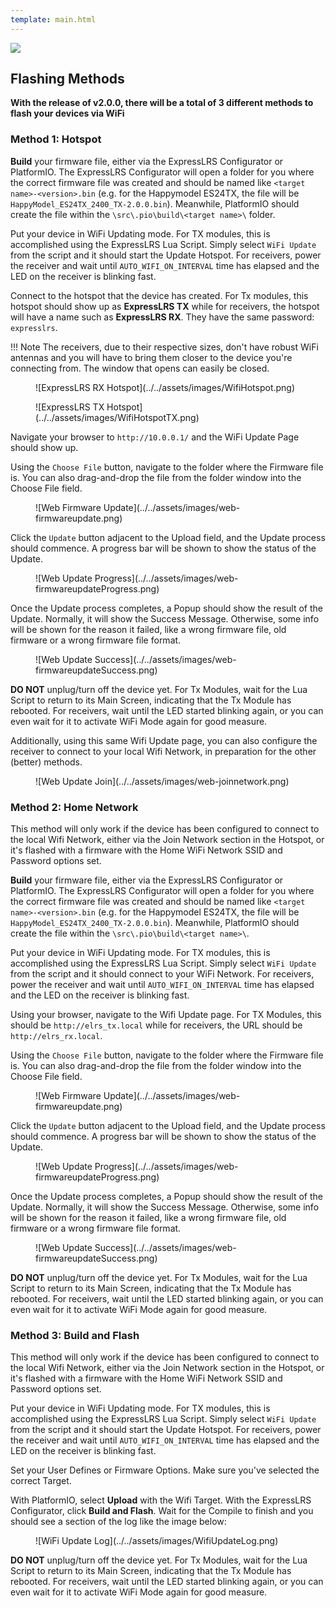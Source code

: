 ```yaml
---
template: main.html
---
```


<img src="https://raw.githubusercontent.com/ExpressLRS/ExpressLRS-Hardware/master/img/software.png">

## Flashing Methods

**With the release of v2.0.0, there will be a total of 3 different methods to flash your devices via WiFi**

### Method 1: Hotspot

**Build** your firmware file, either via the ExpressLRS Configurator or PlatformIO. The ExpressLRS Configurator will open a folder for you where the correct firmware file was created and should be named like `<target name>-<version>.bin` (e.g. for the Happymodel ES24TX, the file will be `HappyModel_ES24TX_2400_TX-2.0.0.bin`). Meanwhile, PlatformIO should create the file within the `\src\.pio\build\<target name>\` folder.

Put your device in WiFi Updating mode. For TX modules, this is accomplished using the ExpressLRS Lua Script. Simply select `WiFi Update` from the script and it should start the Update Hotspot. For receivers, power the receiver and wait until `AUTO_WIFI_ON_INTERVAL` time has elapsed and the LED on the receiver is blinking fast.

Connect to the hotspot that the device has created. For Tx modules, this hotspot should show up as **ExpressLRS TX** while for receivers, the hotspot will have a name such as **ExpressLRS RX**. They have the same password: `expresslrs`. 

!!! Note
    The receivers, due to their respective sizes, don't have robust WiFi antennas and you will have to bring them closer to the device you're connecting from. The window that opens can easily be closed.

<figure markdown>
![ExpressLRS RX Hotspot](../../assets/images/WifiHotspot.png)
</figure>

<figure markdown>
![ExpressLRS TX Hotspot](../../assets/images/WifiHotspotTX.png)
</figure>

Navigate your browser to `http://10.0.0.1/` and the WiFi Update Page should show up.

Using the `Choose File` button, navigate to the folder where the Firmware file is. You can also drag-and-drop the file from the folder window into the Choose File field.

<figure markdown>
![Web Firmware Update](../../assets/images/web-firmwareupdate.png)
</figure>

Click the `Update` button adjacent to the Upload field, and the Update process should commence. A progress bar will be shown to show the status of the Update.

<figure markdown>
![Web Update Progress](../../assets/images/web-firmwareupdateProgress.png)
</figure>

Once the Update process completes, a Popup should show the result of the Update. Normally, it will show the Success Message. Otherwise, some info will be shown for the reason it failed, like a wrong firmware file, old firmware or a wrong firmware file format.

<figure markdown>
![Web Update Success](../../assets/images/web-firmwareupdateSuccess.png)
</figure>

**DO NOT** unplug/turn off the device yet. For Tx Modules, wait for the Lua Script to return to its Main Screen, indicating that the Tx Module has rebooted. For receivers, wait until the LED started blinking again, or you can even wait for it to activate WiFi Mode again for good measure.

Additionally, using this same Wifi Update page, you can also configure the receiver to connect to your local Wifi Network, in preparation for the other (better) methods.

<figure markdown>
![Web Update Join](../../assets/images/web-joinnetwork.png)
</figure>

### Method 2: Home Network

This method will only work if the device has been configured to connect to the local Wifi Network, either via the Join Network section in the Hotspot, or it's flashed with a firmware with the Home WiFi Network SSID and Password options set.

**Build** your firmware file, either via the ExpressLRS Configurator or PlatformIO. The ExpressLRS Configurator will open a folder for you where the correct firmware file was created and should be named like `<target name>-<version>.bin` (e.g. for the Happymodel ES24TX, the file will be `HappyModel_ES24TX_2400_TX-2.0.0.bin`). Meanwhile, PlatformIO should create the file within the `\src\.pio\build\<target name>\`.

Put your device in WiFi Updating mode. For TX modules, this is accomplished using the ExpressLRS Lua Script. Simply select `WiFi Update` from the script and it should connect to your WiFi Network. For receivers, power the receiver and wait until `AUTO_WIFI_ON_INTERVAL` time has elapsed and the LED on the receiver is blinking fast.

Using your browser, navigate to the Wifi Update page. For TX Modules, this should be `http://elrs_tx.local` while for receivers, the URL should be `http://elrs_rx.local`.

Using the `Choose File` button, navigate to the folder where the Firmware file is. You can also drag-and-drop the file from the folder window into the Choose File field.

<figure markdown>
![Web Firmware Update](../../assets/images/web-firmwareupdate.png)
</figure>

Click the `Update` button adjacent to the Upload field, and the Update process should commence. A progress bar will be shown to show the status of the Update.

<figure markdown>
![Web Update Progress](../../assets/images/web-firmwareupdateProgress.png)
</figure>

Once the Update process completes, a Popup should show the result of the Update. Normally, it will show the Success Message. Otherwise, some info will be shown for the reason it failed, like a wrong firmware file, old firmware or a wrong firmware file format.

<figure markdown>
![Web Update Success](../../assets/images/web-firmwareupdateSuccess.png)
</figure>

**DO NOT** unplug/turn off the device yet. For Tx Modules, wait for the Lua Script to return to its Main Screen, indicating that the Tx Module has rebooted. For receivers, wait until the LED started blinking again, or you can even wait for it to activate WiFi Mode again for good measure.

### Method 3: Build and Flash

This method will only work if the device has been configured to connect to the local Wifi Network, either via the Join Network section in the Hotspot, or it's flashed with a firmware with the Home WiFi Network SSID and Password options set.

Put your device in WiFi Updating mode. For TX modules, this is accomplished using the ExpressLRS Lua Script. Simply select `WiFi Update` from the script and it should start the Update Hotspot. For receivers, power the receiver and wait until `AUTO_WIFI_ON_INTERVAL` time has elapsed and the LED on the receiver is blinking fast. 

Set your User Defines or Firmware Options. Make sure you've selected the correct Target.

With PlatformIO, select **Upload** with the Wifi Target. With the ExpressLRS Configurator, click **Build and Flash**. Wait for the Compile to finish and you should see a section of the log like the image below:

<figure markdown>
![WiFi Update Log](../../assets/images/WifiUpdateLog.png)
</figure>

**DO NOT** unplug/turn off the device yet. For Tx Modules, wait for the Lua Script to return to its Main Screen, indicating that the Tx Module has rebooted. For receivers, wait until the LED started blinking again, or you can even wait for it to activate WiFi Mode again for good measure.